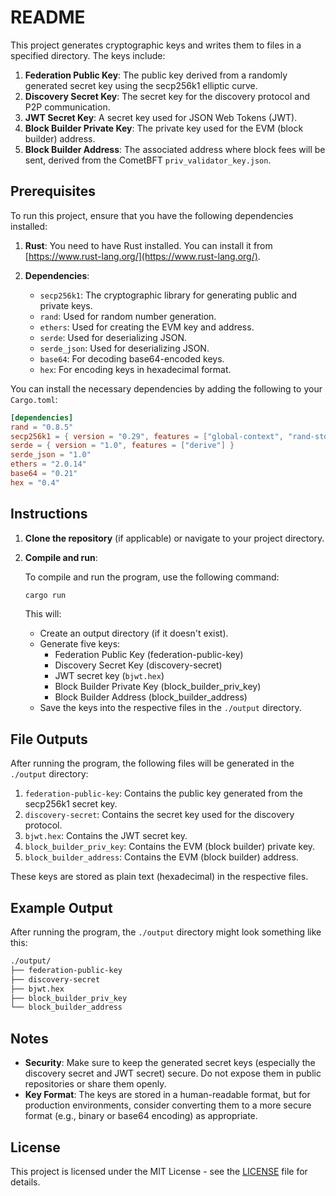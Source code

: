 
# README

This project generates cryptographic keys and writes them to files in a specified directory. The keys include:

1. **Federation Public Key**: The public key derived from a randomly generated secret key using the secp256k1 elliptic curve.
2. **Discovery Secret Key**: The secret key for the discovery protocol and P2P communication.
3. **JWT Secret Key**: A secret key used for JSON Web Tokens (JWT).
4. **Block Builder Private Key**: The private key used for the EVM (block builder) address.
5. **Block Builder Address**: The associated address where block fees will be sent, derived from the CometBFT `priv_validator_key.json`.

## Prerequisites

To run this project, ensure that you have the following dependencies installed:

1. **Rust**: You need to have Rust installed. You can install it from [https://www.rust-lang.org/](https://www.rust-lang.org/).

2. **Dependencies**:
    - `secp256k1`: The cryptographic library for generating public and private keys.
    - `rand`: Used for random number generation.
    - `ethers`: Used for creating the EVM key and address.
    - `serde`: Used for deserializing JSON.
    - `serde_json`: Used for deserializing JSON.
    - `base64`: For decoding base64-encoded keys.
    - `hex`: For encoding keys in hexadecimal format.

You can install the necessary dependencies by adding the following to your `Cargo.toml`:

```toml
[dependencies]
rand = "0.8.5"
secp256k1 = { version = "0.29", features = ["global-context", "rand-std", "recovery"]}
serde = { version = "1.0", features = ["derive"] }
serde_json = "1.0"
ethers = "2.0.14"
base64 = "0.21"
hex = "0.4"
```

## Instructions

1. **Clone the repository** (if applicable) or navigate to your project directory.

2. **Compile and run**:

    To compile and run the program, use the following command:

    ```bash
    cargo run
    ```

    This will:

    - Create an output directory (if it doesn't exist).
    - Generate five keys:
        - Federation Public Key (federation-public-key)
        - Discovery Secret Key (discovery-secret)
        - JWT secret key (`bjwt.hex`)
        - Block Builder Private Key (block_builder_priv_key)
        - Block Builder Address (block_builder_address)
    - Save the keys into the respective files in the `./output` directory.

## File Outputs

After running the program, the following files will be generated in the `./output` directory:

1. `federation-public-key`: Contains the public key generated from the secp256k1 secret key.
2. `discovery-secret`: Contains the secret key used for the discovery protocol.
3. `bjwt.hex`: Contains the JWT secret key.
4. `block_builder_priv_key`: Contains the EVM (block builder) private key.
5. `block_builder_address`: Contains the EVM (block builder) address.

These keys are stored as plain text (hexadecimal) in the respective files.

## Example Output

After running the program, the `./output` directory might look something like this:

```bash
./output/
├── federation-public-key
├── discovery-secret
├── bjwt.hex
├── block_builder_priv_key
└── block_builder_address

```

## Notes

- **Security**: Make sure to keep the generated secret keys (especially the discovery secret and JWT secret) secure. Do not expose them in public repositories or share them openly.
- **Key Format**: The keys are stored in a human-readable format, but for production environments, consider converting them to a more secure format (e.g., binary or base64 encoding) as appropriate.

## License

This project is licensed under the MIT License - see the [LICENSE](LICENSE) file for details.
